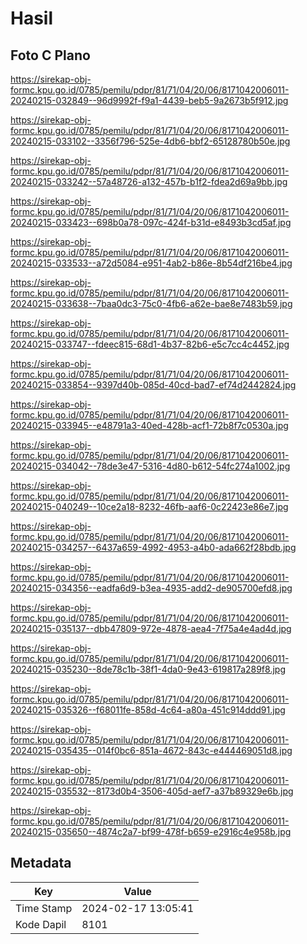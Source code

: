 # Hasil

## Foto C Plano

https://sirekap-obj-formc.kpu.go.id/0785/pemilu/pdpr/81/71/04/20/06/8171042006011-20240215-032849--96d9992f-f9a1-4439-beb5-9a2673b5f912.jpg

https://sirekap-obj-formc.kpu.go.id/0785/pemilu/pdpr/81/71/04/20/06/8171042006011-20240215-033102--3356f796-525e-4db6-bbf2-65128780b50e.jpg

https://sirekap-obj-formc.kpu.go.id/0785/pemilu/pdpr/81/71/04/20/06/8171042006011-20240215-033242--57a48726-a132-457b-b1f2-fdea2d69a9bb.jpg

https://sirekap-obj-formc.kpu.go.id/0785/pemilu/pdpr/81/71/04/20/06/8171042006011-20240215-033423--698b0a78-097c-424f-b31d-e8493b3cd5af.jpg

https://sirekap-obj-formc.kpu.go.id/0785/pemilu/pdpr/81/71/04/20/06/8171042006011-20240215-033533--a72d5084-e951-4ab2-b86e-8b54df216be4.jpg

https://sirekap-obj-formc.kpu.go.id/0785/pemilu/pdpr/81/71/04/20/06/8171042006011-20240215-033638--7baa0dc3-75c0-4fb6-a62e-bae8e7483b59.jpg

https://sirekap-obj-formc.kpu.go.id/0785/pemilu/pdpr/81/71/04/20/06/8171042006011-20240215-033747--fdeec815-68d1-4b37-82b6-e5c7cc4c4452.jpg

https://sirekap-obj-formc.kpu.go.id/0785/pemilu/pdpr/81/71/04/20/06/8171042006011-20240215-033854--9397d40b-085d-40cd-bad7-ef74d2442824.jpg

https://sirekap-obj-formc.kpu.go.id/0785/pemilu/pdpr/81/71/04/20/06/8171042006011-20240215-033945--e48791a3-40ed-428b-acf1-72b8f7c0530a.jpg

https://sirekap-obj-formc.kpu.go.id/0785/pemilu/pdpr/81/71/04/20/06/8171042006011-20240215-034042--78de3e47-5316-4d80-b612-54fc274a1002.jpg

https://sirekap-obj-formc.kpu.go.id/0785/pemilu/pdpr/81/71/04/20/06/8171042006011-20240215-040249--10ce2a18-8232-46fb-aaf6-0c22423e86e7.jpg

https://sirekap-obj-formc.kpu.go.id/0785/pemilu/pdpr/81/71/04/20/06/8171042006011-20240215-034257--6437a659-4992-4953-a4b0-ada662f28bdb.jpg

https://sirekap-obj-formc.kpu.go.id/0785/pemilu/pdpr/81/71/04/20/06/8171042006011-20240215-034356--eadfa6d9-b3ea-4935-add2-de905700efd8.jpg

https://sirekap-obj-formc.kpu.go.id/0785/pemilu/pdpr/81/71/04/20/06/8171042006011-20240215-035137--dbb47809-972e-4878-aea4-7f75a4e4ad4d.jpg

https://sirekap-obj-formc.kpu.go.id/0785/pemilu/pdpr/81/71/04/20/06/8171042006011-20240215-035230--8de78c1b-38f1-4da0-9e43-619817a289f8.jpg

https://sirekap-obj-formc.kpu.go.id/0785/pemilu/pdpr/81/71/04/20/06/8171042006011-20240215-035326--f68011fe-858d-4c64-a80a-451c914ddd91.jpg

https://sirekap-obj-formc.kpu.go.id/0785/pemilu/pdpr/81/71/04/20/06/8171042006011-20240215-035435--014f0bc6-851a-4672-843c-e444469051d8.jpg

https://sirekap-obj-formc.kpu.go.id/0785/pemilu/pdpr/81/71/04/20/06/8171042006011-20240215-035532--8173d0b4-3506-405d-aef7-a37b89329e6b.jpg

https://sirekap-obj-formc.kpu.go.id/0785/pemilu/pdpr/81/71/04/20/06/8171042006011-20240215-035650--4874c2a7-bf99-478f-b659-e2916c4e958b.jpg


## Metadata

| Key        | Value               |
| ---------- | ------------------- |
| Time Stamp | 2024-02-17 13:05:41 |
| Kode Dapil | 8101                |



